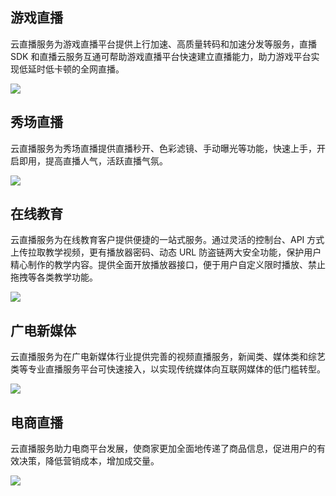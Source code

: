 ## 游戏直播

云直播服务为游戏直播平台提供上行加速、高质量转码和加速分发等服务，直播 SDK 和直播云服务互通可帮助游戏直播平台快速建立直播能力，助力游戏平台实现低延时低卡顿的全网直播。

![](https://main.qcloudimg.com/raw/b4e6ca9c4c81a9caa570639578b856b8.png)

## 秀场直播

云直播服务为秀场直播提供直播秒开、色彩滤镜、手动曝光等功能，快速上手，开启即用，提高直播人气，活跃直播气氛。

![](https://main.qcloudimg.com/raw/9633bb89a49ef3f2615c737babb4e8cb.png)

## 在线教育

云直播服务为在线教育客户提供便捷的一站式服务。通过灵活的控制台、API 方式上传拉取教学视频，更有播放器密码、动态 URL 防盗链两大安全功能，保护用户精心制作的教学内容。提供全面开放播放器接口，便于用户自定义限时播放、禁止拖拽等各类教学功能。

![](https://main.qcloudimg.com/raw/703985c9b2c1c71720ae97fc7c2c10c6.png)

## 广电新媒体

云直播服务为在广电新媒体行业提供完善的视频直播服务，新闻类、媒体类和综艺类等专业直播服务平台可快速接入，以实现传统媒体向互联网媒体的低门槛转型。

![](https://main.qcloudimg.com/raw/b0e4015f9691a503414fc5b6ccdf5023.png)

## 电商直播

云直播服务助力电商平台发展，使商家更加全面地传递了商品信息，促进用户的有效决策，降低营销成本，增加成交量。

![](https://main.qcloudimg.com/raw/e18c8b5162fe6a5d818d698f3ccd9702.png)

